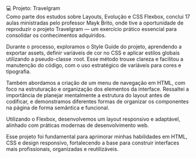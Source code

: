 💻 Projeto: Travelgram  
Como parte dos estudos sobre Layouts, Evolução e CSS Flexbox, conclui 17 aulas ministradas pelo professor Mayk Brito, onde tive a oportunidade de reproduzir
o projeto Travelgram — um exercício prático essencial para consolidar os conhecimentos adquiridos.

Durante o processo, exploramos o Style Guide do projeto, aprendendo a exportar assets, definir variáveis de cor no CSS e aplicar estilos globais utilizando a pseudo-classe :root.
Esse método trouxe clareza e facilitou a manutenção do código, com o uso estratégico de variáveis para cores e tipografia.

Também abordamos a criação de um menu de navegação em HTML, com foco na estruturação e organização dos elementos da interface. 
Ressaltei a importância de planejar mentalmente a estrutura do layout antes de codificar, e demonstramos diferentes formas de organizar os componentes na página de forma semântica e funcional.

Utilizando o Flexbox, desenvolvemos um layout responsivo e adaptável, alinhado com práticas modernas de desenvolvimento web.

Esse projeto foi fundamental para aprimorar minhas habilidades em HTML, CSS e design responsivo, fortalecendo a base para construir interfaces mais profissionais, organizadas e reutilizáveis.
